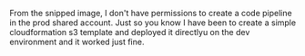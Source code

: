 From the snipped image, I don't have permissions to create a code pipeline in the prod shared account. Just so you know I have been to create a simple cloudformation s3 template and deployed it directlyu on the dev environment and it worked just fine.
